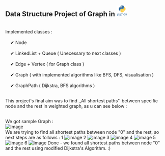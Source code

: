 <h2> Data Structure Project of Graph in <img src="https://raw.githubusercontent.com/devicons/devicon/master/icons/python/python-original-wordmark.svg" alt="python" width="35" height="35" /> </h2>
<p allign="left">
<br> Implemented classes : </br>
<br> &nbsp &nbsp ✔ Node </br>
<br> &nbsp &nbsp ✔ LinkedList + Queue ( Unecessary to next classes ) </br>
<br> &nbsp &nbsp ✔ Edge + Vertex ( for Graph class ) </br>
<br> &nbsp &nbsp ✔ Graph ( with implemented algorithms like BFS, DFS, visualisation ) </br>
<br> &nbsp &nbsp ✔ GraphPath ( Dijkstra, BFS algorithms ) </br>

<br> This project's final aim was to find ,,All shortest paths'' between specific node and the rest in weighted graph, as u can see below :

<br> We got sample Graph : </br>
![image](https://user-images.githubusercontent.com/73948605/160301898-5e62d14c-7915-49f0-a84d-a16b4e9a362c.png)
<br> We are trying to find all shortest paths between node "0" and the rest, so next steps are as follows :
1
![image](https://user-images.githubusercontent.com/73948605/160301988-9783e194-62c0-4d38-85b1-52086b325cc8.png)
2
![image](https://user-images.githubusercontent.com/73948605/160301998-d67b29e7-4bae-4ebc-b8c2-a88cda893275.png)
3
![image](https://user-images.githubusercontent.com/73948605/160302009-a698b277-a9cc-43b3-9320-a27e62178831.png)
4
![image](https://user-images.githubusercontent.com/73948605/160302017-40443e4b-4f0c-408a-96e1-98164af16286.png)
5
![image](https://user-images.githubusercontent.com/73948605/160302022-07ae4e10-db7a-4e69-b3f2-a58de8e219c4.png)
6
![image](https://user-images.githubusercontent.com/73948605/160302030-72e21eca-50d5-4aab-9f75-e6ba5493a68e.png)
Done - we found all shortest paths between node "0" and the rest using modified Dijkstra's Algorithm. :)

</p>
